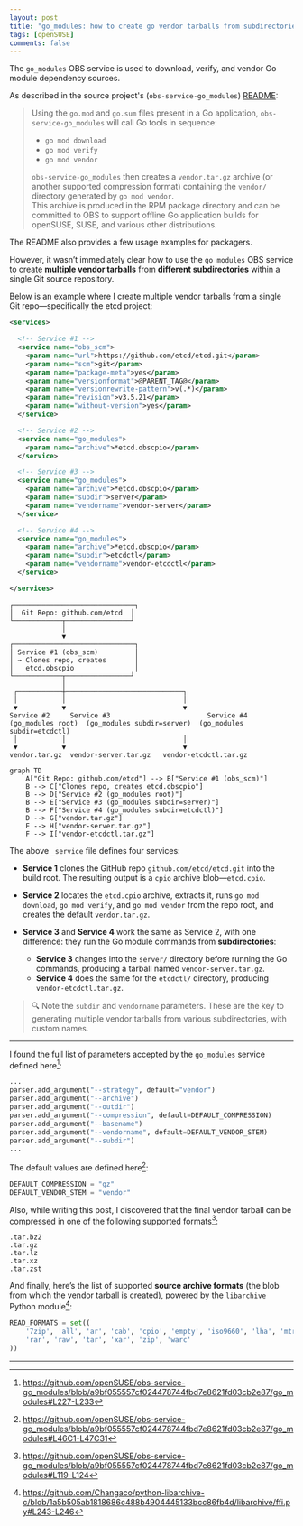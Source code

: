 ```yaml
---
layout: post
title: "go_modules: how to create go vendor tarballs from subdirectories"
tags: [openSUSE]
comments: false
---
```


The `go_modules` OBS service is used to download, verify, and vendor Go module dependency sources.

As described in the source project's (`obs-service-go_modules`) [README](https://github.com/openSUSE/obs-service-go_modules/blob/a9bf055557cf024478744fbd7e8621fd03cb2e87/README.md?plain=1#L20-L46):

> Using the `go.mod` and `go.sum` files present in a Go application, `obs-service-go_modules` will call Go tools in sequence:
>
> - `go mod download`
> - `go mod verify`
> - `go mod vendor`
>
> `obs-service-go_modules` then creates a `vendor.tar.gz` archive (or another supported compression format) containing the `vendor/` directory generated by `go mod vendor`.  
> This archive is produced in the RPM package directory and can be committed to OBS to support offline Go application builds for openSUSE, SUSE, and various other distributions.

The README also provides a few usage examples for packagers.

However, it wasn’t immediately clear how to use the `go_modules` OBS service to create **multiple vendor tarballs** from **different subdirectories** within a single Git source repository.

Below is an example where I create multiple vendor tarballs from a single Git repo—specifically the etcd project:

```xml
<services>

  <!-- Service #1 -->
  <service name="obs_scm">
    <param name="url">https://github.com/etcd/etcd.git</param>
    <param name="scm">git</param>
    <param name="package-meta">yes</param>
    <param name="versionformat">@PARENT_TAG@</param>
    <param name="versionrewrite-pattern">v(.*)</param>
    <param name="revision">v3.5.21</param>
    <param name="without-version">yes</param>
  </service>

  <!-- Service #2 -->
  <service name="go_modules">
    <param name="archive">*etcd.obscpio</param>
  </service>

  <!-- Service #3 -->
  <service name="go_modules">
    <param name="archive">*etcd.obscpio</param>
    <param name="subdir">server</param>
    <param name="vendorname">vendor-server</param>
  </service>

  <!-- Service #4 -->
  <service name="go_modules">
    <param name="archive">*etcd.obscpio</param>
    <param name="subdir">etcdctl</param>
    <param name="vendorname">vendor-etcdctl</param>
  </service>

</services>
```

```
┌──────────────────────────────┐
│  Git Repo: github.com/etcd  │
└────────────┬────────────────┘
             │
             ▼
┌──────────────────────────────┐
│ Service #1 (obs_scm)         │
│ → Clones repo, creates       │
│   etcd.obscpio               │
└────────────┬────────────────┘
             │
 ┌───────────┼─────────────────────────────┐
 │           │                             │
 ▼           ▼                             ▼
Service #2     Service #3                        Service #4
(go_modules root)  (go_modules subdir=server)  (go_modules subdir=etcdctl)
 │           │                             │
 ▼           ▼                             ▼
vendor.tar.gz  vendor-server.tar.gz   vendor-etcdctl.tar.gz
```


```mermaid
graph TD
    A["Git Repo: github.com/etcd"] --> B["Service #1 (obs_scm)"]
    B --> C["Clones repo, creates etcd.obscpio"]
    B --> D["Service #2 (go_modules root)"]
    B --> E["Service #3 (go_modules subdir=server)"]
    B --> F["Service #4 (go_modules subdir=etcdctl)"]
    D --> G["vendor.tar.gz"]
    E --> H["vendor-server.tar.gz"]
    F --> I["vendor-etcdctl.tar.gz"]
```



The above `_service` file defines four services:

- **Service 1** clones the GitHub repo `github.com/etcd/etcd.git` into the build root. The resulting output is a `cpio` archive blob—`etcd.cpio`.

- **Service 2** locates the `etcd.cpio` archive, extracts it, runs `go mod download`, `go mod verify`, and `go mod vendor` from the repo root, and creates the default `vendor.tar.gz`.

- **Service 3** and **Service 4** work the same as Service 2, with one difference: they run the Go module commands from **subdirectories**:
  - **Service 3** changes into the `server/` directory before running the Go commands, producing a tarball named `vendor-server.tar.gz`.
  - **Service 4** does the same for the `etcdctl/` directory, producing `vendor-etcdctl.tar.gz`.

> 🔍 Note the `subdir` and `vendorname` parameters. These are the key to generating multiple vendor tarballs from various subdirectories, with custom names.

---

I found the full list of parameters accepted by the `go_modules` service defined here[^1]:

```python
...
parser.add_argument("--strategy", default="vendor")
parser.add_argument("--archive")
parser.add_argument("--outdir")
parser.add_argument("--compression", default=DEFAULT_COMPRESSION)
parser.add_argument("--basename")
parser.add_argument("--vendorname", default=DEFAULT_VENDOR_STEM)
parser.add_argument("--subdir")
...
```

The default values are defined here[^2]:

```python
DEFAULT_COMPRESSION = "gz"
DEFAULT_VENDOR_STEM = "vendor"
```

Also, while writing this post, I discovered that the final vendor tarball can be compressed in one of the following supported formats[^3]:

```
.tar.bz2
.tar.gz
.tar.lz
.tar.xz
.tar.zst
```

And finally, here’s the list of supported **source archive formats** (the blob from which the vendor tarball is created), powered by the `libarchive` Python module[^4]:

```python
READ_FORMATS = set((
    '7zip', 'all', 'ar', 'cab', 'cpio', 'empty', 'iso9660', 'lha', 'mtree',
    'rar', 'raw', 'tar', 'xar', 'zip', 'warc'
))
```

---

[^1]: https://github.com/openSUSE/obs-service-go_modules/blob/a9bf055557cf024478744fbd7e8621fd03cb2e87/go_modules#L227-L233  
[^2]: https://github.com/openSUSE/obs-service-go_modules/blob/a9bf055557cf024478744fbd7e8621fd03cb2e87/go_modules#L46C1-L47C31  
[^3]: https://github.com/openSUSE/obs-service-go_modules/blob/a9bf055557cf024478744fbd7e8621fd03cb2e87/go_modules#L119-L124  
[^4]: https://github.com/Changaco/python-libarchive-c/blob/1a5b505ab1818686c488b4904445133bcc86fb4d/libarchive/ffi.py#L243-L246
